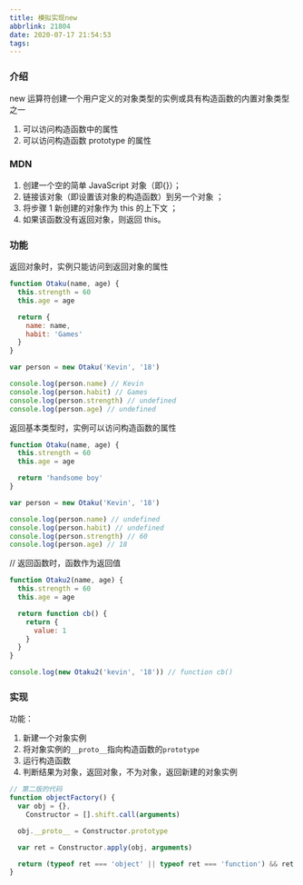 ```yaml
---
title: 模拟实现new
abbrlink: 21804
date: 2020-07-17 21:54:53
tags:
---
```


### 介绍

new 运算符创建一个用户定义的对象类型的实例或具有构造函数的内置对象类型之一

1. 可以访问构造函数中的属性
2. 可以访问构造函数 prototype 的属性

### MDN

1. 创建一个空的简单 JavaScript 对象（即{}）；
2. 链接该对象（即设置该对象的构造函数）到另一个对象 ；
3. 将步骤 1 新创建的对象作为 this 的上下文 ；
4. 如果该函数没有返回对象，则返回 this。

### 功能

返回对象时，实例只能访问到返回对象的属性

```js
function Otaku(name, age) {
  this.strength = 60
  this.age = age

  return {
    name: name,
    habit: 'Games'
  }
}

var person = new Otaku('Kevin', '18')

console.log(person.name) // Kevin
console.log(person.habit) // Games
console.log(person.strength) // undefined
console.log(person.age) // undefined
```

返回基本类型时，实例可以访问构造函数的属性

```js
function Otaku(name, age) {
  this.strength = 60
  this.age = age

  return 'handsome boy'
}

var person = new Otaku('Kevin', '18')

console.log(person.name) // undefined
console.log(person.habit) // undefined
console.log(person.strength) // 60
console.log(person.age) // 18
```

// 返回函数时，函数作为返回值

```js
function Otaku2(name, age) {
  this.strength = 60
  this.age = age

  return function cb() {
    return {
      value: 1
    }
  }
}

console.log(new Otaku2('kevin', '18')) // function cb()
```

### 实现

功能：

1. 新建一个对象实例
2. 将对象实例的`__proto__`指向构造函数的`prototype`
3. 运行构造函数
4. 判断结果为对象，返回对象，不为对象，返回新建的对象实例

```js
// 第二版的代码
function objectFactory() {
  var obj = {},
    Constructor = [].shift.call(arguments)

  obj.__proto__ = Constructor.prototype

  var ret = Constructor.apply(obj, arguments)

  return (typeof ret === 'object' || typeof ret === 'function') && ret !== null ? ret : obj
}
```
